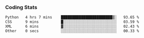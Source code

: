 
### Coding Stats
<!--START_SECTION:waka-->

```txt
Python   4 hrs 7 mins    ███████████████████████▒░   93.65 %
CSS      9 mins          █░░░░░░░░░░░░░░░░░░░░░░░░   03.59 %
XML      6 mins          ▓░░░░░░░░░░░░░░░░░░░░░░░░   02.43 %
Other    0 secs          ░░░░░░░░░░░░░░░░░░░░░░░░░   00.33 %
```

<!--END_SECTION:waka-->

